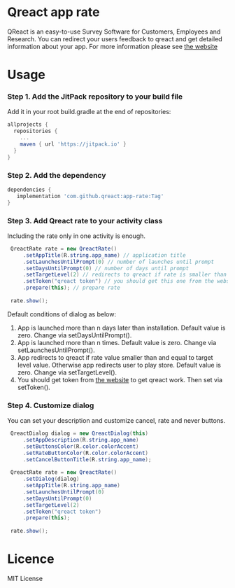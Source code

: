 # Qreact app rate
QReact is an easy-to-use Survey Software for Customers, Employees and Research. You can redirect your users feedback to qreact and get detailed information about your app. For more information please see [the website](https://www.qreact.net)

# Usage

### Step 1. Add the JitPack repository to your build file

Add it in your root build.gradle at the end of repositories:
```gradle
allprojects {
  repositories {
    ...
    maven { url 'https://jitpack.io' }
  }
}
```

### Step 2. Add the dependency
```gradle
dependencies {
   implementation 'com.github.qreact:app-rate:Tag'
}
```

### Step 3. Add Qreact rate to your activity class
Including the rate only in one activity is enough.
```java
 QreactRate rate = new QreactRate()
     .setAppTitle(R.string.app_name) // application title
     .setLaunchesUntilPrompt(0) // number of launches until prompt
     .setDaysUntilPrompt(0) // number of days until prompt
     .setTargetLevel(2) // redirects to qreact if rate is smaller than and equal to target level
     .setToken("qreact token") // you should get this one from the website
     .prepare(this); // prepare rate
     
 rate.show();
```

Default conditions of dialog as below:
1. App is launched more than n days later than installation. Default value is zero. Change via setDaysUntilPrompt().
2. App is launched more than n times. Default value is zero. Change via setLaunchesUntilPrompt().
3. App redirects to qreact if rate value smaller than and equal to target level value. Otherwise app redirects user to play store. Default value is zero. Change via setTargetLevel().
4. You should get token from [the website](https://www.qreact.net) to get qreact work. Then set via setToken().

### Step 4. Customize dialog
You can set your description and customize cancel, rate and never buttons.

```java
 QreactDialog dialog = new QreactDialog(this)
     .setAppDescription(R.string.app_name)
     .setButtonsColor(R.color.colorAccent)
     .setRateButtonColor(R.color.colorAccent)
     .setCancelButtonTitle(R.string.app_name);
     
 QreactRate rate = new QreactRate()
     .setDialog(dialog)
     .setAppTitle(R.string.app_name)
     .setLaunchesUntilPrompt(0)
     .setDaysUntilPrompt(0)
     .setTargetLevel(2)
     .setToken("qreact token")
     .prepare(this);
     
 rate.show();
```

# Licence
MIT License

